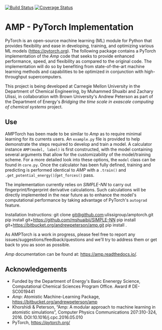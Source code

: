 [![Build Status](https://travis-ci.org/ulissigroup/amptorch.svg?branch=master)](https://travis-ci.org/ulissigroup/amptorch)
[![Coverage Status](https://coveralls.io/repos/github/ulissigroup/amptorch/badge.svg?branch=master&service=github)](https://coveralls.io/github/ulissigroup/amptorch?branch=master)
# AMP - PyTorch Implementation

PyTorch is an open-source machine learning (ML) module for Python that provides flexibility and ease in developing, training, and optimizing various ML models (https://pytorch.org). The following package contains a PyTorch implementation of the *Amp* code that seeks to provide enhanced performance, speed, and flexibility as compared to the original code. The implementation will do so by benefiting from state-of-the-art machine learning methods and capabilities to be optimized in conjunction with high-throughput supercomputers.

This project is being developed at Carnegie Mellon University in the Department of Chemical Engineering, by Muhammed Shuaibi and Zachary Ulissi, in collaboration with Brown University's Andrew Peterson as part of the Department of Energy's *Bridging the time scale in exascale computing of chemical systems* project. 

## Use

AMPTorch has been made to be similar to *Amp* as to require minimal learning for its currents users. An `example.py` file is provided to help demonstrate the steps required to develop and train a model. A calculator instance `AMP(model, label)` is first constructed, with the model containing several arguments that allow for the customizability of the model/training scheme. For a more detailed look into these options, the `model` class can be found in `core.py`. Once the calculator has been fully defined, training and predicting is performed identical to *AMP* with a `.train()` and `.get_potential_energy()`/`get_forces()` pass.

The implementation currently relies on *SIMPLE-NN* to carry out fingerprint/fingerprint derivative calculations. Such calculations will be directly implemented in the near future as to enhance the model's computational performance by taking advantage of PyTorch's ```autograd``` feature.

Installation Instructions:
git clone git@github.com:ulissigroup/amptorch.git
pip install git+https://github.com/mshuaibii/SIMPLE-NN
pip install git+https://bitbucket.org/andrewpeterson/amp.git
pip install . 


As AMPTorch is a work in progress, please feel free to report any issues/suggestions/feedback/questions and we'll try to address them or get back to you as soon as possible.

*Amp* documentation can be found at: https://amp.readthedocs.io/.

## Acknowledgements 
- Funded by the Department of Energy's Basic Enenergy Science, Computational Chemical Sciences Program Office. Award # DE-SC0019441
- *Amp*: Atomistic Machine-Learning Package, https://bitbucket.org/andrewpeterson/amp
- Khorshidi & Peterson, “Amp: A modular approach to machine learning in atomistic simulations”, Computer Physics Communications 207:310-324, 2016. DOI:10.1016/j.cpc.2016.05.010
- PyTorch, https://pytorch.org/
